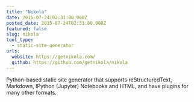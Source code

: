 ```yaml
---
title: "Nikola"
date: 2015-07-24T02:31:00.000Z
posted_date: 2015-07-24T02:31:00.000Z
featured: false
slug: nikola
tool_type: 
  - static-site-generator
urls:
  website: https://getnikola.com/
  github: https://github.com/getnikola/nikola
---
```

Python-based static site generator  that supports reStructuredText, Markdown, IPython (Jupyter) Notebooks and HTML, and have plugins for many other formats.




